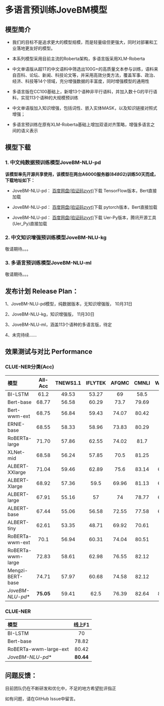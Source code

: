 
# 多语言预训练JoveBM模型

## 模型简介
* 我们的目标不是追求更大的模型规模，而是轻量级但更强大，同时对部署和工业落地更友好的模型。

* 本系列模型采用目前主流的Roberta架构，多语言版采用XLM-Roberta

* 中文单语版从超1T的中文语料中筛选出100G+的高质量文本参与训练，语料来自百科、论坛、新闻、科技论文等，并采用高效分类方法，覆盖军事、政治、经济、科技等14个领域，充分增强数据的丰富度，同时增强模型的通用性

* 多语言版在CC100基础上，新增13个语种非平行语料，并加入数十G的平行语料，实现113个语种的大规模预训练

* 中文单语版加入知识增强，包括词性、嵌入实体MASK，以及知识链接对照式增强；

* 多语言预训练在原有XLM-Roberta基础上增加双语对齐策略，增强多语言之间的语义表示
         
## 模型下载
### 1. 中文纯数据预训练模型JoveBM-NLU-pd
**该模型率先开源共享使用，该模型在两台A6000服务器(8*48G*2)训练50天而成，下载地址如下：**

* JoveBM-NLU-pd： <a href="https://pan.baidu.com/s/19k-5aLOe4pW_1qu8yAcBwA">百度网盘(验证码zyyt)</a>下载 TensorFlow版本，Bert直接加载

* JoveBM-NLU-pd： <a href="https://pan.baidu.com/s/1CvWxKCwV3ltIsUWx6R9xlQ">百度网盘(验证码zyyt)</a>下载 pytorch版本，Bert直接加载

* JoveBM-NLU-pd： <a href="https://pan.baidu.com/s/1ZEtWBpbPBBXZcgSZqT67_w">百度网盘(验证码zyyt)</a>下载 Uer-Py版本，腾讯开源工具(Uer_Py)直接加载

### 2. 中文知识增强预训练模型JoveBM-NLU-kg

敬请期待。。。

### 3. 多语言预训练模型JoveBM-NLU-ml

敬请期待。。。

## 发布计划 Release Plan：
1、JoveBM-NLU-pd模型，纯数据版本，无知识增强版， 10月31日

2、JoveBM-NLU-kg，知识增强版， 11月30日

3、JoveBM-NLU-ml，涵盖113个语种的多语言版，待定

4、未完待续……

效果测试与对比 Performance 
-------------------------------------------------

###  CLUE-NER分类(Acc)

| 模型 | All-Acc | TNEWS1.1 | IFLYTEK | AFQMC | CMNLI | WSC1.1 | CSL |
| :------- | :---------: | :---------: | :---------: | :---------: | :---------: | :---------: | :---------: |
| BI-LSTM | 61.2 | 49.53 | 53.27 | 69 | 58.5 | 61.1 | 75.8 |
| Bert-base | 68.77 | 56.58 | 60.29 | 73.7 | 79.69 | 62 | 80.36 |
| Bert-wwm-ext | 68.75 | 56.84 | 59.43 | 74.07 | 80.42 | 61.1 | 80.63 |
| ERNIE-base | 68.55 | 58.33 | 58.96 | 73.83 | 80.29 | 60.8 | 79.1 |
| RoBERTa-large | 71.70 | 57.86 | 62.55 | 74.02 | 81.7 | 72.7 | 81.36 |
| XLNet-mid | 68.58 | 56.24 | 57.85 | 70.5 | 81.25 | 64.4 | 81.26 |
| ALBERT-XXlarge | 71.04 | 59.46 | 62.89 | 75.6 | 83.14 | 61.54 | 83.63 |
| ALBERT-Xlarge | 68.92 | 57.36 | 59.5 | 69.96 | 81.13 | 64.34 | 81.2 |
| ALBERT-large | 67.91 | 55.16 | 57 | 74 | 78.77 | 62.24 | 80.3 |
| ALBERT-base | 67.44 | 55.06 | 56.58 | 72.55 | 77.58 | 64.34 | 78.5 |
| ALBERT-tiny | 62.61 | 53.35 | 48.71 | 69.92 | 70.61 | 58.5 | 74.56 |
| RoBERTa-wwm-ext | 70.1 | 56.94 | 60.31 | 74.04 | 80.51 | 67.8 | 81 |
| RoBERTa-wwm-large | 72.83 | 58.61 | 62.98 | 76.55 | 82.12 | 74.6 | 82.13 |
| Mengzi-BERT-base | 74.71 | 57.97 | 60.68 | 74.58 | 82.12 | 87.5 | 85.4 |
| *JoveBM-NLU-pd** |  **75.05** | 59.41 | 62.5 | 76.39 | 82.64 | 84.54 | 84.9 |

### CLUE-NER

| 模型 | 线上F1 |
| :------- | :---------: |
| BI-LSTM | 70 |
| Bert-base | 78.82 | 
| RoBERTa-wwm-large-ext | 80.42 | 
| *JoveBM-NLU-pd** | **80.44** |

## 问题反馈：
目前团队仍在不断研发和优化中，不足的地方希望批评指正

如有问题，请在GitHub Issue中留言。
